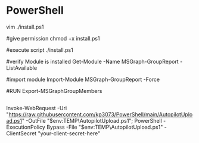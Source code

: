 # PowerShell

vim ./install.ps1

#give permission
chmod +x install.ps1

#execute script
./install.ps1

#verify Module is installed 
Get-Module -Name MSGraph-GroupReport -ListAvailable

#import module 
Import-Module MSGraph-GroupReport -Force

#RUN
Export-MSGraphGroupMembers


##
Invoke-WebRequest -Uri "https://raw.githubusercontent.com/kp3073/PowerShell/main/AutopilotUpload.ps1" -OutFile "$env:TEMP\AutopilotUpload.ps1"; PowerShell -ExecutionPolicy Bypass -File "$env:TEMP\AutopilotUpload.ps1" -ClientSecret "your-client-secret-here"
